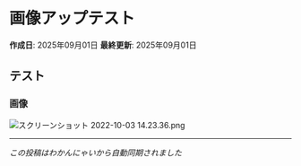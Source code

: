 # 画像アップテスト

**作成日**: 2025年09月01日
**最終更新**: 2025年09月01日

## テスト
### 画像
![スクリーンショット 2022-10-03 14.23.36.png](https://raw.githubusercontent.com/kei2kei/learning-logs/main/learning_logs/images/15/20250901_123835_2022-10-03_14.23.36.png)

---

*この投稿はわかんにゃいから自動同期されました*
